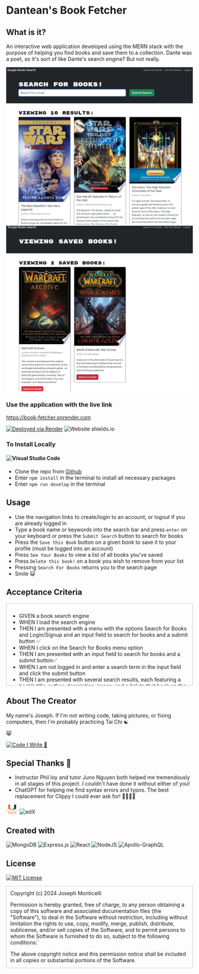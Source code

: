 # Dantean's Book Fetcher

## What is it?

An interactive web application developed using the MERN stack with the purpose of helping you find books and save them to a collection. Dante was a poet, so it's sort of like Dante's search engine? But not really.

![Example 1](/assets/ss1.png)
![Example 2](/assets/ss2.png)



### Use the application with the live link 

https://book-fetcher.onrender.com

[![Deployed via Render](https://img.shields.io/badge/Render-%46E3B7.svg?style=for-the-badge&logo=render&logoColor=white)](https://book-fetcher.onrender.com) ![Website shields.io](https://img.shields.io/website-up-down-green-red/http/shields.io.svg)


### To Install Locally

#### ![Visual Studio Code](https://img.shields.io/badge/Visual%20Studio%20Code-0078d7.svg?style=for-the-badge&logo=visual-studio-code&logoColor=white)
- Clone the repo from [Github](http://www.github.com/dantean/book-fetcher)
- Enter `npm install` in the terminal to install all necessary packages
- Enter `npm run develop` in the terminal

## Usage

- Use the navigation links to create/login to an account, or logout if you are already logged in
- Type a book name or keywords into the search bar and press `enter` on your keyboard or press the `Submit Search` button to search for books
- Press the `Save this Book` button on a given book to save it to your profile (must be logged into an account)
- Press `See Your Books` to view a list of all books you've saved
- Press `Delete this book!` on a book you wish to remove from your list
- Pressing `Search For Books` returns you to the search page
-  Smile 😺

## Acceptance Criteria

<div style="overflow-y: scroll; height: 200px; border: 1px solid #ccc; 
padding: 10px;">

- GIVEN a book search engine
- WHEN I load the search engine
- THEN I am presented with a menu with the options Search for Books and Login/Signup and an input field to search for books and a submit button ✅
- WHEN I click on the Search for Books menu option
- THEN I am presented with an input field to search for books and a submit button✅ 
- WHEN I am not logged in and enter a search term in the input field and click the submit button
- THEN I am presented with several search results, each featuring a book’s title, author, description, image, and a link to that book on the Google Books site ✅ 
- WHEN I click on the Login/Signup menu option
- THEN a modal appears on the screen with a toggle between the option to log in or sign up ✅ 
- WHEN the toggle is set to Signup
- THEN I am presented with three inputs for a username, an email address, and a password, and a signup button ✅ 
- WHEN the toggle is set to Login
- THEN I am presented with two inputs for an email address and a password and login button ✅ 
- WHEN I enter a valid email address and create a password and click on the signup button
- WHEN my user account is created and I am logged in to the site ✅ 
- WHEN I enter my account’s email address and password and click on the login button
- THEN I the modal closes and I am logged in to the site ✅ 
- WHEN I am logged in to the site
- THEN the menu options change to Search for Books, an option to see my saved books, and Logout ✅ 
- WHEN I am logged in and enter a search term in the input field and click the submit button
- THEN I am presented with several search results, each featuring a book’s title, author, description, image, and a link to that book on the Google Books site and a button to save a book to my account ✅ 
- WHEN I click on the Save button on a book
- THEN that book’s information is saved to my account ✅ 
- WHEN I click on the option to see my saved books
- THEN I am presented with all of the books I have saved to my account, each featuring the book’s title, author, description, image, and a link to that book on the Google Books site and a button to remove a book from my account ✅ 
- WHEN I click on the Remove button on a book
- THEN that book is deleted from my saved books list ✅ 
- WHEN I click on the Logout button
- THEN I am logged out of the site and presented with a menu with the options Search for Books and Login/Signup and an input field to search for books and a submit button  ✅ 
</div>



## About The Creator

My name's Joseph. If I'm not writing code, taking pictures, or fixing computers, then I'm probably practicing Tai Chi ☯️

😸

<a href="http://github.com/dantean">![Code I Write](https://img.shields.io/badge/github-%23121011.svg?style=for-the-badge&logo=github&logoColor=white)
</a> <a href="http://www.dantean.dev">🚧</a>

## Special Thanks 🙏
 
* Instructor Phil loy and tutor Juno Nguyen both helped me tremendously in all stages of this project. I couldn't have done it without either of you! 
* ChatGPT for helping me find syntax errors and typos. The best replacement for Clippy I could ever ask for! 📎📎📎📎

![University of Miami](./assets/umlogo.png) ![edX](https://img.shields.io/badge/edX-%2302262B.svg?style=for-the-badge&logo=edX&logoColor=white)

## Created with

![MongoDB](https://img.shields.io/badge/MongoDB-%234ea94b.svg?style=for-the-badge&logo=mongodb&logoColor=white)
![Express.js](https://img.shields.io/badge/express.js-%23404d59.svg?style=for-the-badge&logo=express&logoColor=%2361DAFB)
![React](https://img.shields.io/badge/react-%2320232a.svg?style=for-the-badge&logo=react&logoColor=%2361DAFB)
![NodeJS](https://img.shields.io/badge/node.js-6DA55F?style=for-the-badge&logo=node.js&logoColor=white)
![Apollo-GraphQL](https://img.shields.io/badge/-ApolloGraphQL-311C87?style=for-the-badge&logo=apollo-graphql)

## License

[![MIT License](https://img.shields.io/badge/License-MIT-yellow.svg)](./LICENSE) 

<div style="overflow-y: scroll; height: 200px; border: 1px solid #ccc; 
padding: 10px;">
Copyright (c) 2024 Joseph Monticelli

Permission is hereby granted, free of charge, to any person obtaining a copy
of this software and associated documentation files (the "Software"), to deal
in the Software without restriction, including without limitation the rights
to use, copy, modify, merge, publish, distribute, sublicense, and/or sell
copies of the Software, and to permit persons to whom the Software is
furnished to do so, subject to the following conditions:`

The above copyright notice and this permission notice shall be included in all
copies or substantial portions of the Software.

THE SOFTWARE IS PROVIDED "AS IS", WITHOUT WARRANTY OF ANY KIND, EXPRESS OR
IMPLIED, INCLUDING BUT NOT LIMITED TO THE WARRANTIES OF MERCHANTABILITY,
FITNESS FOR A PARTICULAR PURPOSE AND NONINFRINGEMENT. IN NO EVENT SHALL THE
AUTHORS OR COPYRIGHT HOLDERS BE LIABLE FOR ANY CLAIM, DAMAGES OR OTHER
LIABILITY, WHETHER IN AN ACTION OF CONTRACT, TORT OR OTHERWISE, ARISING FROM,
OUT OF OR IN CONNECTION WITH THE SOFTWARE OR THE USE OR OTHER DEALINGS IN THE
SOFTWARE.
</div>